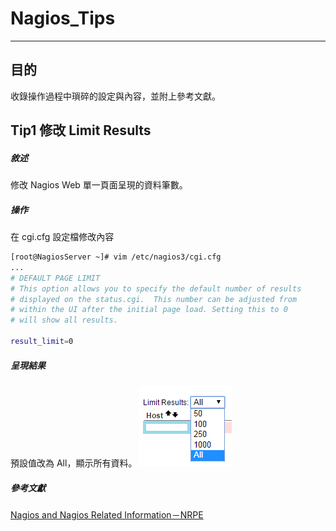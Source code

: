 # Nagios_Tips
---
## 目的
收錄操作過程中瑣碎的設定與內容，並附上參考文獻。

## Tip1 修改 Limit Results
##### 敘述
修改 Nagios Web 單一頁面呈現的資料筆數。
##### 操作
在 cgi.cfg 設定檔修改內容
```bash
[root@NagiosServer ~]# vim /etc/nagios3/cgi.cfg
...
# DEFAULT PAGE LIMIT
# This option allows you to specify the default number of results
# displayed on the status.cgi.  This number can be adjusted from
# within the UI after the initial page load. Setting this to 0
# will show all results.

result_limit=0
```
##### 呈現結果
預設值改為 All，顯示所有資料。
![Limit_Results](../Picture_Nagios/Limit_Results.png)
##### 參考文獻
[Nagios and Nagios Related Information－NRPE](http://sites.box293.com/nagios/guides/nrpe/proxying-or-double-hopping/nrpe)
